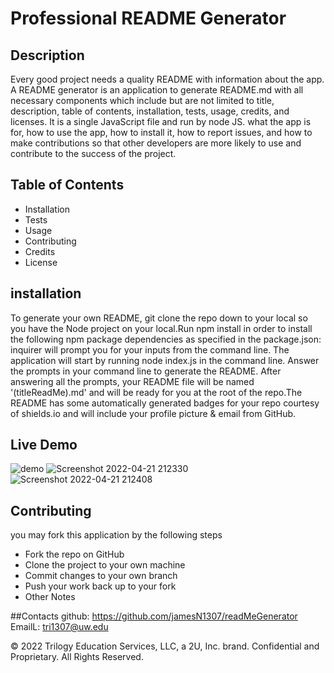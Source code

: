 # Professional README Generator

## Description 

Every good project needs a quality README with information about the app. A README generator is an application to generate README.md with all necessary components which include but are not limited to title, description, table of contents, installation, tests, usage, credits, and licenses. It is a single JavaScript file and run by node JS. what the app is for, how to use the app, how to install it, how to report issues, and how to make contributions so that other developers are more likely to use and contribute to the success of the project.

## Table of Contents
* Installation
* Tests
* Usage
* Contributing
* Credits
* License

## installation 

To generate your own README, git clone the repo down to your local so you have the Node project on your local.Run npm install in order to install the following npm package dependencies as specified in the package.json: inquirer will prompt you for your inputs from the command line. The application will start by running node index.js in the command line. Answer the prompts in your command line to generate the README. After answering all the prompts, your README file will be named '(titleReadMe).md' and will be ready for you at the root of the repo.The README has some automatically generated badges for your repo courtesy of shields.io and will include your profile picture & email from GitHub.

## Live Demo 

![demo](https://user-images.githubusercontent.com/97413286/164603043-d2bf5567-7a4d-4393-8ec4-a338ae8fcb4f.gif)
![Screenshot 2022-04-21 212330](https://user-images.githubusercontent.com/97413286/164603075-01a72305-b61f-434f-9800-16e3eefa0957.png)
![Screenshot 2022-04-21 212408](https://user-images.githubusercontent.com/97413286/164603078-78b21ea1-dc18-4cd1-acd4-69f64b9c1ca5.png)


## Contributing 

you may fork this application by the following steps

* Fork the repo on GitHub
* Clone the project to your own machine
* Commit changes to your own branch
* Push your work back up to your fork
* Other Notes

##Contacts
github: https://github.com/jamesN1307/readMeGenerator
EmailL: tri1307@uw.edu

© 2022 Trilogy Education Services, LLC, a 2U, Inc. brand. Confidential and Proprietary. All Rights Reserved.
